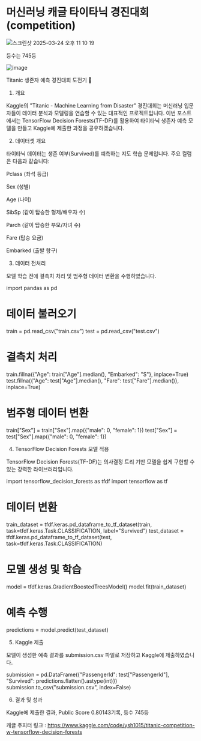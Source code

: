 # 머신러닝 캐글 타이타닉 경진대회(competition)


![스크린샷 2025-03-24 오후 11 10 19](https://github.com/user-attachments/assets/235e0f84-a6f6-42c0-9ccd-472f8af387a5)

등수는 745등

![image](https://github.com/user-attachments/assets/497999ae-6156-4f92-9fc9-4312eb665b52)

Titanic 생존자 예측 경진대회 도전기 🚢

1. 개요

Kaggle의 "Titanic - Machine Learning from Disaster" 경진대회는 머신러닝 입문자들이 데이터 분석과 모델링을 연습할 수 있는 대표적인 프로젝트입니다. 이번 포스트에서는 TensorFlow Decision Forests(TF-DF)를 활용하여 타이타닉 생존자 예측 모델을 만들고 Kaggle에 제출한 과정을 공유하겠습니다.

2. 데이터셋 개요

타이타닉 데이터는 생존 여부(Survived)를 예측하는 지도 학습 문제입니다. 주요 컬럼은 다음과 같습니다:

Pclass (좌석 등급)

Sex (성별)

Age (나이)

SibSp (같이 탑승한 형제/배우자 수)

Parch (같이 탑승한 부모/자녀 수)

Fare (탑승 요금)

Embarked (출발 항구)

3. 데이터 전처리

모델 학습 전에 결측치 처리 및 범주형 데이터 변환을 수행하였습니다.

import pandas as pd

# 데이터 불러오기
train = pd.read_csv("train.csv")
test = pd.read_csv("test.csv")

# 결측치 처리
train.fillna({"Age": train["Age"].median(), "Embarked": "S"}, inplace=True)
test.fillna({"Age": test["Age"].median(), "Fare": test["Fare"].median()}, inplace=True)

# 범주형 데이터 변환
train["Sex"] = train["Sex"].map({"male": 0, "female": 1})
test["Sex"] = test["Sex"].map({"male": 0, "female": 1})

4. TensorFlow Decision Forests 모델 적용

TensorFlow Decision Forests(TF-DF)는 의사결정 트리 기반 모델을 쉽게 구현할 수 있는 강력한 라이브러리입니다.

import tensorflow_decision_forests as tfdf
import tensorflow as tf

# 데이터 변환
train_dataset = tfdf.keras.pd_dataframe_to_tf_dataset(train, task=tfdf.keras.Task.CLASSIFICATION, label="Survived")
test_dataset = tfdf.keras.pd_dataframe_to_tf_dataset(test, task=tfdf.keras.Task.CLASSIFICATION)

# 모델 생성 및 학습
model = tfdf.keras.GradientBoostedTreesModel()
model.fit(train_dataset)

# 예측 수행
predictions = model.predict(test_dataset)

5. Kaggle 제출

모델이 생성한 예측 결과를 submission.csv 파일로 저장하고 Kaggle에 제출하였습니다.

submission = pd.DataFrame({"PassengerId": test["PassengerId"], "Survived": predictions.flatten().astype(int)})
submission.to_csv("submission.csv", index=False)

6. 결과 및 성과

Kaggle에 제출한 결과, Public Score 0.80143기록, 등수 745등

캐글 주피터 링크 : https://www.kaggle.com/code/ysh1015/titanic-competition-w-tensorflow-decision-forests
